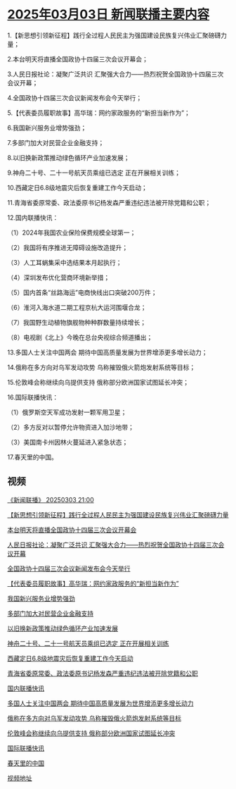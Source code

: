 # [2025年03月03日 新闻联播主要内容](https://tv.cctv.com/lm/xwlb/day/20250303.shtml)

1.【新思想引领新征程】践行全过程人民民主为强国建设民族复兴伟业汇聚磅礴力量；

2.本台明天将直播全国政协十四届三次会议开幕会；

3.人民日报社论：凝聚广泛共识 汇聚强大合力——热烈祝贺全国政协十四届三次会议开幕；

4.全国政协十四届三次会议新闻发布会今天举行；

5.【代表委员履职故事】高华瑞：网约家政服务的“新担当新作为”；

6.我国新兴服务业增势强劲；

7.多部门加大对民营企业金融支持；

8.以旧换新政策推动绿色循环产业加速发展；

9.神舟二十号、二十一号航天员乘组已选定 正在开展相关训练；

10.西藏定日6.8级地震灾后恢复重建工作今天启动；

11.青海省委原常委、政法委原书记杨发森严重违纪违法被开除党籍和公职；

12.国内联播快讯：

（1）2024年我国农业保险保费规模全球第一；

（2）我国将有序推进无障碍设施改造提升；

（3）人工耳蜗集采中选结果本月起执行；

（4）深圳发布优化营商环境新举措；

（5）国内首条“丝路海运”电商快线出口突破200万件；

（6）淮河入海水道二期工程京杭大运河围堰合龙；

（7）我国野生动植物旗舰物种种群数量持续增长；

（8）电视剧《北上》今晚在总台央视综合频道播出；

13.多国人士关注中国两会 期待中国高质量发展为世界增添更多增长动力；

14.俄称在多方向对乌军发动攻势 乌称摧毁俄火箭炮发射系统等目标；

15.伦敦峰会称继续向乌提供支持 俄称部分欧洲国家试图延长冲突；

16.国际联播快讯：

（1）俄罗斯空天军成功发射一颗军用卫星；

（2）多方反对以暂停允许物资进入加沙地带；

（3）美国南卡州因林火蔓延进入紧急状态；

17.春天里的中国。

## 视频

[《新闻联播》 20250303 21:00](https://tv.cctv.com/2025/03/03/VIDEVjrTbFYPfL0qeXwsm5uA250303.shtml)

[【新思想引领新征程】践行全过程人民民主为强国建设民族复兴伟业汇聚磅礴力量](https://tv.cctv.com/2025/03/03/VIDEgztVqZbpDia114AoxbIk250303.shtml)

[本台明天将直播全国政协十四届三次会议开幕会](https://tv.cctv.com/2025/03/03/VIDEnhuBfQ056YFiy6W4E36V250303.shtml)

[人民日报社论：凝聚广泛共识 汇聚强大合力——热烈祝贺全国政协十四届三次会议开幕](https://tv.cctv.com/2025/03/03/VIDEog7QajjTGAtxnTbgji2P250303.shtml)

[全国政协十四届三次会议新闻发布会今天举行](https://tv.cctv.com/2025/03/03/VIDEhJzQpIMTeEKjblOvWxkd250303.shtml)

[【代表委员履职故事】高华瑞：网约家政服务的“新担当新作为”](https://tv.cctv.com/2025/03/03/VIDEHR4ZCoqG7ExGjaDv0VRD250303.shtml)

[我国新兴服务业增势强劲](https://tv.cctv.com/2025/03/03/VIDEdkdYYjkaAVY4Lya48nNr250303.shtml)

[多部门加大对民营企业金融支持](https://tv.cctv.com/2025/03/03/VIDEPlldsHeRMzTvIHaYE8xf250303.shtml)

[以旧换新政策推动绿色循环产业加速发展](https://tv.cctv.com/2025/03/03/VIDEiHvl3Pud8gHn9PbTBBq6250303.shtml)

[神舟二十号、二十一号航天员乘组已选定 正在开展相关训练](https://tv.cctv.com/2025/03/03/VIDEUh7LoPLqGSuHQYNXzef8250303.shtml)

[西藏定日6.8级地震灾后恢复重建工作今天启动](https://tv.cctv.com/2025/03/03/VIDEO6Zl3ucqyBrW1n5OPVWj250303.shtml)

[青海省委原常委、政法委原书记杨发森严重违纪违法被开除党籍和公职](https://tv.cctv.com/2025/03/03/VIDEZAePWUI61rfhy8gux4sk250303.shtml)

[国内联播快讯](https://tv.cctv.com/2025/03/03/VIDE4XDamFGbvRdPBtM8DB7C250303.shtml)

[多国人士关注中国两会 期待中国高质量发展为世界增添更多增长动力](https://tv.cctv.com/2025/03/03/VIDEklCe2GfeVLN6kqNgJsvl250303.shtml)

[俄称在多方向对乌军发动攻势 乌称摧毁俄火箭炮发射系统等目标](https://tv.cctv.com/2025/03/03/VIDEKPr7dLDgEQSGYwQbGWbm250303.shtml)

[伦敦峰会称继续向乌提供支持 俄称部分欧洲国家试图延长冲突](https://tv.cctv.com/2025/03/03/VIDEiqOOapYyEo8X4dx1MA2e250303.shtml)

[国际联播快讯](https://tv.cctv.com/2025/03/03/VIDE4wjQogIjOOptvSGoWrYJ250303.shtml)

[春天里的中国](https://tv.cctv.com/2025/03/03/VIDET8nn0MlKWZ42KchV9D8E250303.shtml)

[视频地址](https://tv.cctv.com/lm/xwlb/day/20250303.shtml) 

